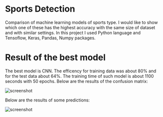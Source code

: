 # Sports Detection

Comparison of machine learning models of sports type. 
I would like to show which one of these has the highest accuracy with the same size of dataset and with similar settings.
In this project I used Python language and Tensoflow, Keras, Pandas, Numpy packages.

# Result of the best model
The best model is CNN. The efficency for training data was about 80% and for the test data about 64%. The training time of such model is about 1100 seconds with 50 epochs.
Below are the results of the confusion matrix:


![screenshot](https://imgur.com/gJRinDm.png)

Below are the results of some predictions:

![screenshot](https://imgur.com/Bb0lmtH.png)
